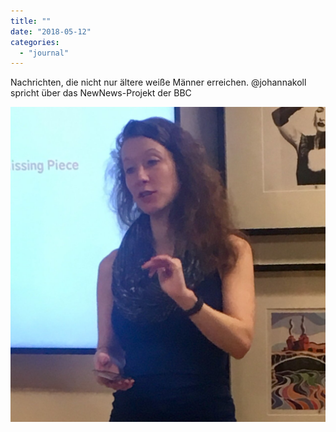 ```yaml
---
title: ""
date: "2018-05-12"
categories: 
  - "journal"
---
```


Nachrichten, die nicht nur ältere weiße Männer erreichen. @johannakoll spricht über das NewNews-Projekt der BBC

![](images/5d054c6277.jpg)
